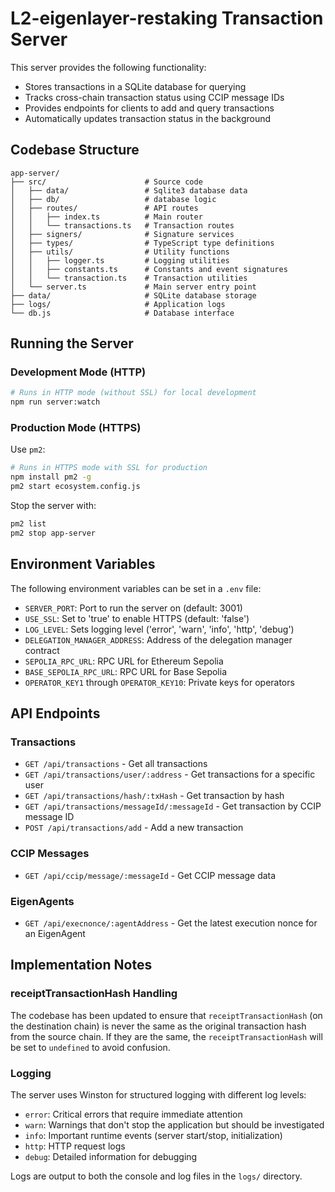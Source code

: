 # L2-eigenlayer-restaking Transaction Server

This server provides the following functionality:
- Stores transactions in a SQLite database for querying
- Tracks cross-chain transaction status using CCIP message IDs
- Provides endpoints for clients to add and query transactions
- Automatically updates transaction status in the background

## Codebase Structure

```
app-server/
├── src/                      # Source code
│   ├── data/                 # Sqlite3 database data
│   ├── db/                   # database logic
│   ├── routes/               # API routes
│   │   ├── index.ts          # Main router
│   │   └── transactions.ts   # Transaction routes
│   ├── signers/              # Signature services
│   ├── types/                # TypeScript type definitions
│   ├── utils/                # Utility functions
│   │   ├── logger.ts         # Logging utilities
│   │   ├── constants.ts      # Constants and event signatures
│   │   └── transaction.ts    # Transaction utilities
│   └── server.ts             # Main server entry point
├── data/                     # SQLite database storage
├── logs/                     # Application logs
└── db.js                     # Database interface
```

## Running the Server

### Development Mode (HTTP)

```bash
# Runs in HTTP mode (without SSL) for local development
npm run server:watch

```

### Production Mode (HTTPS)
Use `pm2`:
```bash
# Runs in HTTPS mode with SSL for production
npm install pm2 -g
pm2 start ecosystem.config.js
```

Stop the server with:
```bash
pm2 list
pm2 stop app-server
```


## Environment Variables

The following environment variables can be set in a `.env` file:

- `SERVER_PORT`: Port to run the server on (default: 3001)
- `USE_SSL`: Set to 'true' to enable HTTPS (default: 'false')
- `LOG_LEVEL`: Sets logging level ('error', 'warn', 'info', 'http', 'debug')
- `DELEGATION_MANAGER_ADDRESS`: Address of the delegation manager contract
- `SEPOLIA_RPC_URL`: RPC URL for Ethereum Sepolia
- `BASE_SEPOLIA_RPC_URL`: RPC URL for Base Sepolia
- `OPERATOR_KEY1` through `OPERATOR_KEY10`: Private keys for operators

## API Endpoints

### Transactions

- `GET /api/transactions` - Get all transactions
- `GET /api/transactions/user/:address` - Get transactions for a specific user
- `GET /api/transactions/hash/:txHash` - Get transaction by hash
- `GET /api/transactions/messageId/:messageId` - Get transaction by CCIP message ID
- `POST /api/transactions/add` - Add a new transaction

### CCIP Messages

- `GET /api/ccip/message/:messageId` - Get CCIP message data

### EigenAgents

- `GET /api/execnonce/:agentAddress` - Get the latest execution nonce for an EigenAgent

## Implementation Notes

### receiptTransactionHash Handling

The codebase has been updated to ensure that `receiptTransactionHash` (on the destination chain) is never the same as the original transaction hash from the source chain. If they are the same, the `receiptTransactionHash` will be set to `undefined` to avoid confusion.

### Logging

The server uses Winston for structured logging with different log levels:
- `error`: Critical errors that require immediate attention
- `warn`: Warnings that don't stop the application but should be investigated
- `info`: Important runtime events (server start/stop, initialization)
- `http`: HTTP request logs
- `debug`: Detailed information for debugging

Logs are output to both the console and log files in the `logs/` directory.